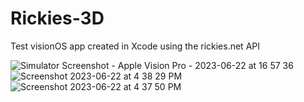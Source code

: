 # Rickies-3D
Test visionOS app created in Xcode using the rickies.net API

![Simulator Screenshot - Apple Vision Pro - 2023-06-22 at 16 57 36](https://github.com/JamBlumberg/Rickies3D/assets/17389070/177d5640-d420-4ffd-920f-4e7cb4c3dd65)
![Screenshot 2023-06-22 at 4 38 29 PM](https://github.com/JamBlumberg/Rickies3D/assets/17389070/02c23c0b-1555-48ff-9e97-372e4d7be78a)
![Screenshot 2023-06-22 at 4 37 50 PM](https://github.com/JamBlumberg/Rickies3D/assets/17389070/c7454cc8-9b17-4cef-9711-0d45185870b5)
